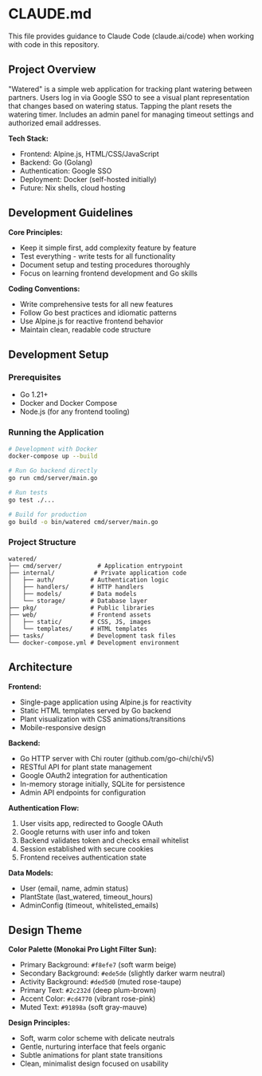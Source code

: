 # CLAUDE.md

This file provides guidance to Claude Code (claude.ai/code) when working with code in this repository.

## Project Overview

"Watered" is a simple web application for tracking plant watering between partners. Users log in via Google SSO to see a visual plant representation that changes based on watering status. Tapping the plant resets the watering timer. Includes an admin panel for managing timeout settings and authorized email addresses.

**Tech Stack:**
- Frontend: Alpine.js, HTML/CSS/JavaScript
- Backend: Go (Golang)
- Authentication: Google SSO
- Deployment: Docker (self-hosted initially)
- Future: Nix shells, cloud hosting

## Development Guidelines

**Core Principles:**
- Keep it simple first, add complexity feature by feature
- Test everything - write tests for all functionality
- Document setup and testing procedures thoroughly
- Focus on learning frontend development and Go skills

**Coding Conventions:**
- Write comprehensive tests for all new features
- Follow Go best practices and idiomatic patterns
- Use Alpine.js for reactive frontend behavior
- Maintain clean, readable code structure

## Development Setup

### Prerequisites
- Go 1.21+
- Docker and Docker Compose
- Node.js (for any frontend tooling)

### Running the Application
```bash
# Development with Docker
docker-compose up --build

# Run Go backend directly
go run cmd/server/main.go

# Run tests
go test ./...

# Build for production
go build -o bin/watered cmd/server/main.go
```

### Project Structure
```
watered/
├── cmd/server/          # Application entrypoint
├── internal/           # Private application code
│   ├── auth/          # Authentication logic
│   ├── handlers/      # HTTP handlers
│   ├── models/        # Data models
│   └── storage/       # Database layer
├── pkg/               # Public libraries
├── web/               # Frontend assets
│   ├── static/        # CSS, JS, images
│   └── templates/     # HTML templates
├── tasks/             # Development task files
└── docker-compose.yml # Development environment
```

## Architecture

**Frontend:**
- Single-page application using Alpine.js for reactivity
- Static HTML templates served by Go backend
- Plant visualization with CSS animations/transitions
- Mobile-responsive design

**Backend:**
- Go HTTP server with Chi router (github.com/go-chi/chi/v5)
- RESTful API for plant state management
- Google OAuth2 integration for authentication
- In-memory storage initially, SQLite for persistence
- Admin API endpoints for configuration

**Authentication Flow:**
1. User visits app, redirected to Google OAuth
2. Google returns with user info and token
3. Backend validates token and checks email whitelist
4. Session established with secure cookies
5. Frontend receives authentication state

**Data Models:**
- User (email, name, admin status)
- PlantState (last_watered, timeout_hours)
- AdminConfig (timeout, whitelisted_emails)

## Design Theme

**Color Palette (Monokai Pro Light Filter Sun):**
- Primary Background: `#f8efe7` (soft warm beige)
- Secondary Background: `#ede5de` (slightly darker warm neutral)
- Activity Background: `#ded5d0` (muted rose-taupe)
- Primary Text: `#2c232d` (deep plum-brown)
- Accent Color: `#cd4770` (vibrant rose-pink)
- Muted Text: `#91898a` (soft gray-mauve)

**Design Principles:**
- Soft, warm color scheme with delicate neutrals
- Gentle, nurturing interface that feels organic
- Subtle animations for plant state transitions
- Clean, minimalist design focused on usability